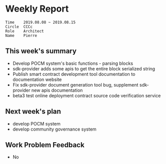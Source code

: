 # Weekly Report 

```
Time	2019.08.08 ~ 2019.08.15
Circle	CCCc
Role	Architect
Name	Pierre
```
## This week's summary

- Develop POCM system's basic functions - parsing blocks
- sdk-provider adds some apis to get the entire block serialized string
- Publish smart contract development tool documentation to documentation website
- Fix sdk-provider document generation tool bug, supplement sdk-provider new apis documentation
- beta3 test online deployment contract source code verification service

## Next week's plan

- develop POCM system
- develop community governance system

## Work Problem Feedback

- No


